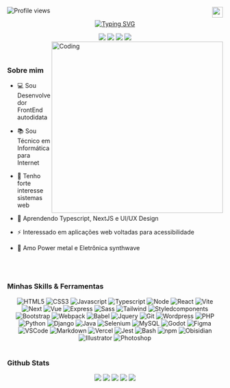 <p align="left"> <img src="https://komarev.com/ghpvc/?username=joaobatistajr&color=405DE6" alt="Profile views" /> 
 <a href="https://github.com/JoaoBatistaJr/JoaoBatistaJr/blob/master/README-en.md"><img width="25" height="25" align="right" src="https://img.icons8.com/color/25/usa.png" alt="usa"/>
</p>

<p align="center" >
<a href="https://git.io/typing-svg"><img src="https://readme-typing-svg.demolab.com?font=Fira+Sans&size=22&duration=3000&pause=1000&color=61DAFB&center=true&vCenter=true&width=450&lines=Ol%C3%A1!+%F0%9F%91%8B%F0%9F%8F%BB+Boas+Vindas!;Desenvolvedor+Frontend;Sempre+aprendendo+coisas+novas" alt="Typing SVG" /></a>
</p>

</div>
<div align="center">
 <a href="https://juniorsantos.vercel.app" target="_blank"><img src=https://img.shields.io/badge/Portfólio-405DE6?style=for-the-badge&logo=vercel&logoColor=white/></a>
    <a href="https://www.linkedin.com/in/jbjunior03/" target="_blank"><img src=https://img.shields.io/badge/linkedin-%2300acee.svg?color=405DE6&style=for-the-badge&logo=linkedin&logoColor=white/></a>
    <a href = "mailto:joaob.dev@gmail.com"><img src="https://img.shields.io/badge/-Gmail-405DE6?style=for-the-badge&logo=gmail&logoColor=white" target="_blank"></a>
    <a href="https://instagram.com/joaob.dev" target="_blank"><img src=https://img.shields.io/badge/instagram-%ff5851db.svg?color=405DE6&style=for-the-badge&logo=instagram&logoColor=white /></a>
</div>

<img align="right" alt="Coding" width="400" src="https://user-images.githubusercontent.com/74038190/229223263-cf2e4b07-2615-4f87-9c38-e37600f8381a.gif">
<!-- <img align="right" width="533" height="300" src="./assets/progamming.gif" alt="Imagem"> -->
<br><br>

<h3> Sobre mim</h3>

- 💻 Sou Desenvolvedor FrontEnd autodidata
  
- 📚 Sou Técnico em Informática para Internet
  
- 📝 Tenho forte interesse sistemas web
  
- 🌱 Aprendendo Typescript, NextJS e UI/UX Design
  
- ⚡ Interessado em aplicações web voltadas para acessibilidade
  
- 🎵 Amo Power metal e Eletrônica synthwave

<br><br>

<h3> Minhas Skills & Ferramentas</h3>

<div align="center">
    <img alt="HTML5" src="https://img.shields.io/badge/HTML5-405DE6?style=for-the-badge&logo=HTML5&logoColor=white">
    <img alt="CSS3" src="https://img.shields.io/badge/CSS3-405DE6?style=for-the-badge&logo=CSS3&logoColor=white">
    <img alt="Javascript" src="https://img.shields.io/badge/javascript-405DE6?style=for-the-badge&logo=javascript&logoColor=white">
    <img alt="Typescript" src="https://img.shields.io/badge/Typescript-405DE6?style=for-the-badge&logo=Typescript&logoColor=white">
    <img alt="Node" src="https://img.shields.io/badge/Node-405DE6?style=for-the-badge&logo=node.js&logoColor=white">
    <img alt="React" src="https://img.shields.io/badge/React-405DE6?style=for-the-badge&logo=React&logoColor=white">
    <img alt="Vite" src="https://img.shields.io/badge/Vite-405DE6?style=for-the-badge&logo=Vite&logoColor=white">
    <img alt="Next" src="https://img.shields.io/badge/Next-405DE6?style=for-the-badge&logo=Nextdotjs&logoColor=white">
    <img alt="Vue" src="https://img.shields.io/badge/Vue-405DE6?style=for-the-badge&logo=vuedotjs&logoColor=white">
    <img alt="Express" src="https://img.shields.io/badge/Express-405DE6?style=for-the-badge&logo=Express&logoColor=white">
    <img alt="Sass" src="https://img.shields.io/badge/sass-405DE6?style=for-the-badge&logo=sass&logoColor=white">
    <img alt="Tailwind" src="https://img.shields.io/badge/tailwind-405DE6?style=for-the-badge&logo=tailwindcss&logoColor=white">
    <img alt="Styledcomponents" src="https://img.shields.io/badge/styledcomponents-405DE6?style=for-the-badge&logo=styledcomponents&logoColor=white">
    <img alt="Bootstrap" src="https://img.shields.io/badge/bootstrap-405DE6?style=for-the-badge&logo=bootstrap&logoColor=white">
    <img alt="Webpack" src="https://img.shields.io/badge/webpack-405DE6?style=for-the-badge&logo=webpack&logoColor=white">
    <img alt="Babel" src="https://img.shields.io/badge/babel-405DE6?style=for-the-badge&logo=babel&logoColor=white">
    <img alt="Jquery" src="https://img.shields.io/badge/jquery-405DE6?style=for-the-badge&logo=jquery&logoColor=white">
    <img alt="Git" src="https://img.shields.io/badge/git-405DE6?style=for-the-badge&logo=git&logoColor=white">
    <img alt="Wordpress" src="https://img.shields.io/badge/wordpress-405DE6?style=for-the-badge&logo=wordpress&logoColor=white">
    <img alt="PHP" src="https://img.shields.io/badge/php-405DE6?style=for-the-badge&logo=php&logoColor=white">
    <img alt="Python" src="https://img.shields.io/badge/Python-405DE6?style=for-the-badge&logo=Python&logoColor=white">
    <img alt="Django" src="https://img.shields.io/badge/django-405DE6?style=for-the-badge&logo=django&logoColor=white">
    <img alt="Java" src="https://img.shields.io/badge/java-405DE6?style=for-the-badge&logo=openjdk&logoColor=white">
    <img alt="Selenium" src="https://img.shields.io/badge/Selenium-405DE6?style=for-the-badge&logo=Selenium&logoColor=white">
    <img alt="MySQL" src="https://img.shields.io/badge/mysql-405DE6?style=for-the-badge&logo=mysql&logoColor=white">
    <img alt="Godot" src="https://img.shields.io/badge/godot-405DE6?style=for-the-badge&logo=godot-engine&logoColor=white">
    <img alt="Figma" src="https://img.shields.io/badge/figma-405DE6?style=for-the-badge&logo=figma&logoColor=white">
    <img alt="VSCode" src="https://img.shields.io/badge/vscode-405DE6?style=for-the-badge&logo=visualstudiocode&logoColor=white">
    <img alt="Markdown" src="https://img.shields.io/badge/Markdown-405DE6?style=for-the-badge&logo=markdown&logoColor=white">
    <img alt="Vercel" src="https://img.shields.io/badge/vercel-405DE6?style=for-the-badge&logo=vercel&logoColor=white">
    <img alt="Jest" src="https://img.shields.io/badge/Jest-405DE6?style=for-the-badge&logo=jest&logoColor=white">
    <img alt="Bash" src="https://img.shields.io/badge/Bash-405DE6?style=for-the-badge&logo=gnu-bash&logoColor=white">
    <img alt="npm" src="https://img.shields.io/badge/NPM-405DE6?style=for-the-badge&logo=npm&logoColor=white">
    <img alt="Obisidian" src="https://img.shields.io/badge/Obsidian-405DE6?style=for-the-badge&logo=obsidian&logoColor=white">
    <img alt="Illustrator" src="https://img.shields.io/badge/Illustrator-405DE6?style=for-the-badge&logo=adobe%20illustrator&logoColor=white">
    <img alt="Photoshop" src="https://img.shields.io/badge/Photoshop-405DE6?style=for-the-badge&logo=Adobe%20Photoshop&logoColor=white">
</div>

<br>

<h3>Github Stats</h3>

<div align="center">
 <img src="http://github-profile-summary-cards.vercel.app/api/cards/stats?username=joaobatistajr&theme=react&rank_icon=defaut&include_all_commits=true" />
 <img src="http://github-profile-summary-cards.vercel.app/api/cards/repos-per-language?username=joaobatistajr&theme=react&show_icons=true&hide_border=true" />
 <img src="http://github-profile-summary-cards.vercel.app/api/cards/productive-time?username=joaobatistajr&theme=react&utcOffset=8" />
 <img src="http://github-profile-summary-cards.vercel.app/api/cards/most-commit-language?username=joaobatistajr&theme=react"/>
 <img src="http://github-profile-summary-cards.vercel.app/api/cards/profile-details?username=joaobatistajr&theme=react&card_width=500px" />
    
</div>
